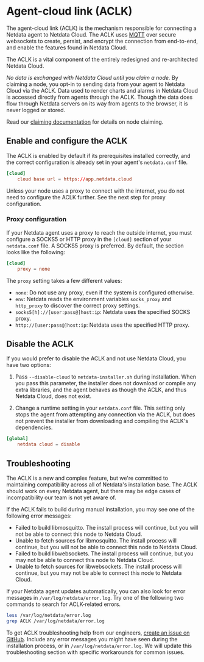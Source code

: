 <!--
---
title: "Agent-cloud link (ACLK)"
description: "The agent-cloud link (ACLK) is the mechanism responsible for connecting a Netdata agent to Netdata Cloud. 
The ACLK uses MQTT over secure websockets to create, persist, and encrypt the connection from end-to-end, and enable 
the features found in Netdata Cloud."
date: 2020-03-26
custom_edit_url: https://github.com/netdata/netdata/edit/master/aclk/README.md
---
-->

# Agent-cloud link (ACLK)

The agent-cloud link (ACLK) is the mechanism responsible for connecting a Netdata agent to Netdata Cloud. The ACLK uses
[MQTT](https://en.wikipedia.org/wiki/MQTT) over secure websockets to create, persist, and encrypt the connection from
end-to-end, and enable the features found in Netdata Cloud.

The ACLK is a vital component of the entirely redesigned and re-architected Netdata Cloud.

_No data is exchanged with Netdata Cloud until you claim a node._ By claiming a node, you opt-in to sending data from
your agent to Netdata Cloud via the ACLK. Data used to render charts and alarms in Netdata Cloud is accessed directly
from agents through the ACLK. Though the data does flow through Netdata servers on its way from agents to the browser,
it is never logged or stored.

Read our [claiming documentation](../claim/README.md) for details on node claiming.

## Enable and configure the ACLK

The ACLK is enabled by default if its prerequisites installed correctly, and the correct configuration is already set in
your agent's `netdata.conf` file.

```conf
[cloud]
    cloud base url = https://app.netdata.cloud
```

Unless your node uses a proxy to connect with the internet, you do not need to configure the ACLK further. See the next
step for proxy configuration.

### Proxy configuration

If your Netdata agent uses a proxy to reach the outside internet, you must configure a SOCKS5 or HTTP proxy in the
`[cloud]` section of your `netdata.conf` file. A SOCKS5 proxy is preferred. By default, the section looks
like the following:

```conf
[cloud]
    proxy = none
```

The `proxy` setting takes a few different values:

-   `none`: Do not use any proxy, even if the system is configured otherwise.
-   `env`: Netdata reads the environment variables `socks_proxy` and `http_proxy` to discover the correct
    proxy settings.
-   `socks5[h]://[user:pass@]host:ip`: Netdata uses the specified SOCKS proxy.
-   `http://[user:pass@]host:ip`: Netdata uses the specified HTTP proxy.

## Disable the ACLK

If you would prefer to disable the ACLK and not use Netdata Cloud, you have two options:

1.  Pass `--disable-cloud` to `netdata-installer.sh` during installation. When you pass this parameter, the installer
    does not download or compile any extra libraries, and the agent behaves as though the ACLK, and thus Netdata Cloud,
    does not exist.

2.  Change a runtime setting in your `netdata.conf` file. This setting only stops the agent from attempting any
    connection via the ACLK, but does not prevent the installer from downloading and compiling the ACLK's dependencies.

```conf
[global]
    netdata cloud = disable
```

## Troubleshooting

The ACLK is a new and complex feature, but we're committed to maintaining compatibility across all of Netdata's
installation base. The ACLK should work on every Netdata agent, but there may be edge cases of incompatibility our team
is not yet aware of.

If the ACLK fails to build during manual installation, you may see one of the following error messages:

-   Failed to build libmosquitto. The install process will continue, but you will not be able to connect this node to
    Netdata Cloud.
-   Unable to fetch sources for libmosquitto. The install process will continue, but you will not be able to connect
    this node to Netdata Cloud.
-   Failed to build libwebsockets. The install process will continue, but you may not be able to connect this node to
    Netdata Cloud.
-   Unable to fetch sources for libwebsockets. The install process will continue, but you may not be able to connect
    this node to Netdata Cloud.

If your Netdata agent updates automatically, you can also look for error messages in `/var/log/netdata/error.log`. Try
one of the following two commands to search for ACLK-related errors.

```bash
less /var/log/netdata/error.log
grep ACLK /var/log/netdata/error.log
```

To get ACLK troubleshooting help from our engineers, [create an issue on
GitHub](https://github.com/netdata/netdata/issues/new?labels=bug%2C+needs+triage%2C+ACLK&template=bug_report.md&title=The+installer+failed+to+prepare+the+required+dependencies+for+Netdata+Cloud+functionality).
Include any error messages you might have seen during the installation process, or in `/var/log/netdata/error.log`. We
will update this troubleshooting section with specific workarounds for common issues.
